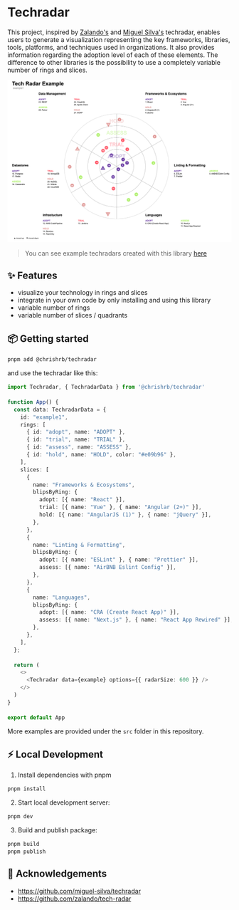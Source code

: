 # Techradar

This project, inspired by [Zalando's](https://github.com/zalando/tech-radar) and [Miguel Silva's](https://github.com/miguel-silva/techradar)
techradar, enables users to generate a visualization representing the key frameworks, libraries, tools, platforms, and techniques used in
organizations. It also provides information regarding the adoption level of each of these elements. The difference to other libraries is the
possibility to use a completely variable number of rings and slices.

![ui](./.github/docs/ui.png)

> You can see example techradars created with this library [here](https://chrishrb.github.io/techradar/)

## ✨ Features

* visualize your technology in rings and slices
* integrate in your own code by only installing and using this library
* variable number of rings
* variable number of slices / quadrants

## 📦 Getting started

```bash
pnpm add @chrishrb/techradar
```

and use the techradar like this:

```ts
import Techradar, { TechradarData } from '@chrishrb/techradar'

function App() {
  const data: TechradarData = {
    id: "example1",
    rings: [
      { id: "adopt", name: "ADOPT" },
      { id: "trial", name: "TRIAL" },
      { id: "assess", name: "ASSESS" },
      { id: "hold", name: "HOLD", color: "#e09b96" },
    ],
    slices: [
      {
        name: "Frameworks & Ecosystems",
        blipsByRing: {
          adopt: [{ name: "React" }],
          trial: [{ name: "Vue" }, { name: "Angular (2+)" }],
          hold: [{ name: "AngularJS (1)" }, { name: "jQuery" }],
        },
      },
      {
        name: "Linting & Formatting",
        blipsByRing: {
          adopt: [{ name: "ESLint" }, { name: "Prettier" }],
          assess: [{ name: "AirBNB Eslint Config" }],
        },
      },
      {
        name: "Languages",
        blipsByRing: {
          adopt: [{ name: "CRA (Create React App)" }],
          assess: [{ name: "Next.js" }, { name: "React App Rewired" }],
        },
      },
    ],
  };

  return (
    <>
      <Techradar data={example} options={{ radarSize: 600 }} />
    </>
  )
}

export default App
```

More examples are provided under the `src` folder in this repository.

## ⚡️ Local Development

1. Install dependencies with pnpm

```bash
pnpm install
```

2. Start local development server:

```bash
pnpm dev
```

3. Build and publish package:

```bash
pnpm build
pnpm publish
```

## 📄 Acknowledgements

- https://github.com/miguel-silva/techradar
- https://github.com/zalando/tech-radar
